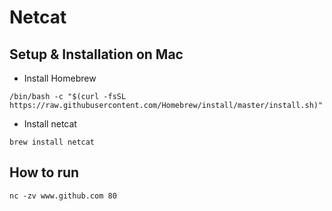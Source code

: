 # Netcat

## Setup & Installation on Mac
- Install Homebrew
```
/bin/bash -c "$(curl -fsSL https://raw.githubusercontent.com/Homebrew/install/master/install.sh)"
```
- Install netcat
```
brew install netcat
```

## How to run
```
nc -zv www.github.com 80
```

